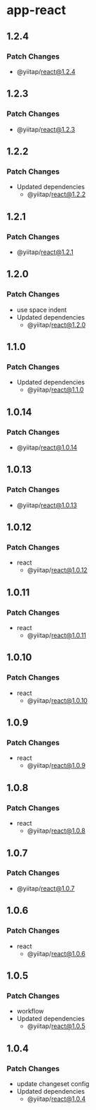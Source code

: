 # app-react

## 1.2.4

### Patch Changes

- @yiitap/react@1.2.4

## 1.2.3

### Patch Changes

- @yiitap/react@1.2.3

## 1.2.2

### Patch Changes

- Updated dependencies
  - @yiitap/react@1.2.2

## 1.2.1

### Patch Changes

- @yiitap/react@1.2.1

## 1.2.0

### Patch Changes

- use space indent
- Updated dependencies
  - @yiitap/react@1.2.0

## 1.1.0

### Patch Changes

- Updated dependencies
  - @yiitap/react@1.1.0

## 1.0.14

### Patch Changes

- @yiitap/react@1.0.14

## 1.0.13

### Patch Changes

- @yiitap/react@1.0.13

## 1.0.12

### Patch Changes

- react
  - @yiitap/react@1.0.12

## 1.0.11

### Patch Changes

- react
  - @yiitap/react@1.0.11

## 1.0.10

### Patch Changes

- react
  - @yiitap/react@1.0.10

## 1.0.9

### Patch Changes

- react
  - @yiitap/react@1.0.9

## 1.0.8

### Patch Changes

- react
  - @yiitap/react@1.0.8

## 1.0.7

### Patch Changes

- @yiitap/react@1.0.7

## 1.0.6

### Patch Changes

- react
  - @yiitap/react@1.0.6

## 1.0.5

### Patch Changes

- workflow
- Updated dependencies
  - @yiitap/react@1.0.5

## 1.0.4

### Patch Changes

- update changeset config
- Updated dependencies
  - @yiitap/react@1.0.4
